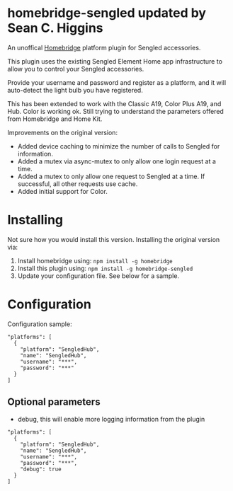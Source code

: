 # homebridge-sengled updated by Sean C. Higgins
An unoffical [Homebridge](https://github.com/nfarina/homebridge) platform plugin for Sengled accessories.

This plugin uses the existing Sengled Element Home app infrastructure to allow you to control your Sengled accessories.

Provide your username and password and register as a platform, and it will auto-detect the light bulb you have registered.

This has been extended to work with the Classic A19, Color Plus A19, and Hub. Color is working ok. Still trying to
understand the parameters offered from Homebridge and Home Kit.

Improvements on the original version:

- Added device caching to minimize the number of calls to Sengled for information.
- Added a mutex via async-mutex to only allow one login request at a time.
- Added a mutex to only allow one request to Sengled at a time. If successful, all other requests use cache.
- Added initial support for Color.

# Installing

Not sure how you would install this version. Installing the original version via:

1. Install homebridge using: `npm install -g homebridge`
2. Install this plugin using: `npm install -g homebridge-sengled`
3. Update your configuration file. See below for a sample.

# Configuration

Configuration sample:

```
"platforms": [
  {
    "platform": "SengledHub",
    "name": "SengledHub",
    "username": "***",
    "password": "***"
  }
]
```

## Optional parameters

- debug, this will enable more logging information from the plugin

```
"platforms": [
  {
    "platform": "SengledHub",
    "name": "SengledHub",
    "username": "***",
    "password": "***",
    "debug": true
  }
]
```
